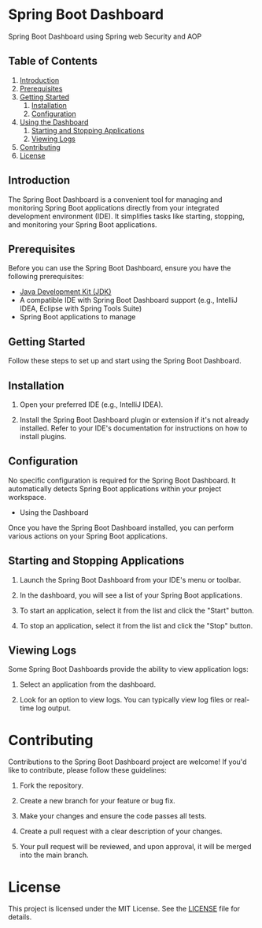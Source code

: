 # Spring Boot Dashboard
 Spring Boot Dashboard using Spring web Security and AOP
 
## Table of Contents

1. [Introduction](#introduction)
2. [Prerequisites](#prerequisites)
3. [Getting Started](#getting-started)
    1. [Installation](#installation)
    2. [Configuration](#configuration)
4. [Using the Dashboard](#using-the-dashboard)
    1. [Starting and Stopping Applications](#starting-and-stopping-applications)
    2. [Viewing Logs](#viewing-logs)
5. [Contributing](#contributing)
6. [License](#license)

## Introduction

The Spring Boot Dashboard is a convenient tool for managing and monitoring Spring Boot applications directly from your integrated development environment (IDE). It simplifies tasks like starting, stopping, and monitoring your Spring Boot applications.

## Prerequisites

Before you can use the Spring Boot Dashboard, ensure you have the following prerequisites:

* [Java Development Kit (JDK)](https://adoptium.net/)
* A compatible IDE with Spring Boot Dashboard support (e.g., IntelliJ IDEA, Eclipse with Spring Tools Suite)
* Spring Boot applications to manage

## Getting Started

Follow these steps to set up and start using the Spring Boot Dashboard.

## Installation

1. Open your preferred IDE (e.g., IntelliJ IDEA).

2. Install the Spring Boot Dashboard plugin or extension if it's not already installed. Refer to your IDE's documentation for instructions on how to install plugins.

## Configuration

No specific configuration is required for the Spring Boot Dashboard. It automatically detects Spring Boot applications within your project workspace.

- Using the Dashboard

Once you have the Spring Boot Dashboard installed, you can perform various actions on your Spring Boot applications.

## Starting and Stopping Applications

1. Launch the Spring Boot Dashboard from your IDE's menu or toolbar.

2. In the dashboard, you will see a list of your Spring Boot applications.

3. To start an application, select it from the list and click the "Start" button.

4. To stop an application, select it from the list and click the "Stop" button.

## Viewing Logs

Some Spring Boot Dashboards provide the ability to view application logs:

1. Select an application from the dashboard.

2. Look for an option to view logs. You can typically view log files or real-time log output.

# Contributing

Contributions to the Spring Boot Dashboard project are welcome! If you'd like to contribute, please follow these guidelines:

1. Fork the repository.

2. Create a new branch for your feature or bug fix.

3. Make your changes and ensure the code passes all tests.

4. Create a pull request with a clear description of your changes.

5. Your pull request will be reviewed, and upon approval, it will be merged into the main branch.

# License

This project is licensed under the MIT License. See the [LICENSE](LICENSE) file for details.

